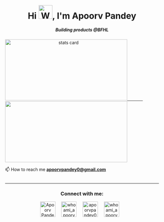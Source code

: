 <h1 align="center">Hi <img src="https://raw.githubusercontent.com/nixin72/nixin72/master/wave.gif" 
         alt="Waving hand animated gif"
         height="45"
         width="45" />, I'm Apoorv Pandey</h1>
<h5 align="center">
Building products @BFHL
</h5>
<a align= "center" href="https://github.com/apoorvpandey0">
<img alt= "stats card" height="200px" width="400" src="https://github-readme-streak-stats.herokuapp.com/?user=apoorvpandey0&theme=radical">
&nbsp;&nbsp;&nbsp;&nbsp;&nbsp;&nbsp;&nbsp;&nbsp;&nbsp;&nbsp;&nbsp;&nbsp;
<!-- <img align= "right" height="350" width="400"  src = "http://24.media.tumblr.com/d36278415ea2632bb223d8e736a93a6b/tumblr_n6akz39WvM1shpedgo1_500.gif" /> -->
<img height="200px" width="400" src="https://github-readme-stats.vercel.app/api?username=apoorvpandey0&count_private=true&theme=radical&show_icons=true" />
</a>
</p>

📫 How to reach me **apoorvpandey0@gmail.com**
<br><br>
<hr>

<h3 align="center">Connect with me:</h3>
<p align="center">
<a href="https://www.linkedin.com/in/apoorv-pandey/" target="blank"><img align="center" src="https://img.icons8.com/cute-clipart/64/000000/linkedin.png" alt="Apoorv Pandey" height="50" width="50" /></a>&nbsp;&nbsp;&nbsp;&nbsp;
<a href="https://instagram.com/whoami_apoorv" target="blank"><img align="center" src="https://img.icons8.com/cute-clipart/50/000000/youtube-play.png" alt="whoami_apoorv" height="50" width="50" /></a>&nbsp;&nbsp;&nbsp;&nbsp;
<a href="https://twitter.com/apoorvpandey0" target="blank"><img align="center" src="https://img.icons8.com/cute-clipart/64/000000/twitter.png" alt="apoorvpandey0" height="50" width="50" /></a> &nbsp;&nbsp;&nbsp;
<a href="https://instagram.com/whoami_apoorv" target="blank"><img align="center" src="https://img.icons8.com/cute-clipart/64/000000/instagram-new.png" alt="whoami_apoorv" height="50" width="50" /></a>&nbsp;&nbsp;&nbsp;&nbsp;
</p>
